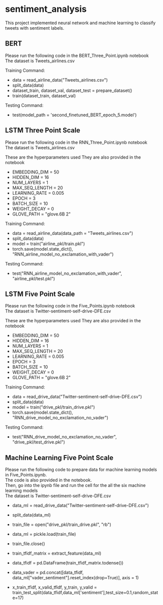 # sentiment_analysis
This project implemented neural network and machine learning to classify tweets with sentiment labels.

## BERT

Please run the following code in the BERT_Three_Point.ipynb notebook <br>
The dataset is Tweets_airlines.csv

Training Command: 
- data = read_airline_data("Tweets_airlines.csv")
- split_data(data)
- dataset_train, dataset_val, dataset_test = prepare_dataset()
- train(dataset_train, dataset_val)

Testing Command:
- test(model_path = 'second_finetuned_BERT_epoch_5.model')

## LSTM Three Point Scale

Please run the following code in the RNN_Three_Point.ipynb notebook <br>
The dataset is Tweets_airlines.csv

These are the hyperparameters used
They are also provided in the notebook
- EMBEDDING_DIM = 50
- HIDDEN_DIM = 16
- NUM_LAYERS = 1
- MAX_SEQ_LENGTH = 20
- LEARNING_RATE = 0.005
- EPOCH = 3
- BATCH_SIZE = 10
- WEIGHT_DECAY = 0
- GLOVE_PATH = "glove.6B 2"

Training Command:
- data = read_airline_data(data_path = "Tweets_airlines.csv")
- split_data(data)
- model = train("airline_pkl/train.pkl")
- torch.save(model.state_dict(), "RNN_airline_model_no_exclamation_with_vader")

Testing Command:
- test("RNN_airline_model_no_exclamation_with_vader", "airline_pkl/test.pkl")

## LSTM Five Point Scale

Please run the following code in the Five_Points.ipynb notebook <br>
The dataset is Twitter-sentiment-self-drive-DFE.csv

These are the hyperparameters used
They are also provided in the notebook
- EMBEDDING_DIM = 50
- HIDDEN_DIM = 16
- NUM_LAYERS = 1
- MAX_SEQ_LENGTH = 20
- LEARNING_RATE = 0.005
- EPOCH = 3
- BATCH_SIZE = 10
- WEIGHT_DECAY = 0
- GLOVE_PATH = "glove.6B 2"

Training Command:

- data = read_drive_data("Twitter-sentiment-self-drive-DFE.csv")
- split_data(data)
- model = train("drive_pkl/train_drive.pkl")
- torch.save(model.state_dict(), "RNN_drive_model_no_exclamation_no_vader")

Testing Command:
- test("RNN_drive_model_no_exclamation_no_vader", "drive_pkl/test_drive.pkl")

## Machine Learning Five Point Scale

Please run the following code to prepare data for machine learning models in Five_Points.ipynb. <br>
The code is also provided in the notebook. <br>
Then, go into the ipynb file and run the cell for the all the six machine learning models <br>
The dataset is Twitter-sentiment-self-drive-DFE.csv

- data_ml = read_drive_data("Twitter-sentiment-self-drive-DFE.csv")
- split_data(data_ml)

- train_file = open("drive_pkl/train_drive.pkl", "rb")
- data_ml = pickle.load(train_file)
- train_file.close()

- train_tfidf_matrix = extract_feature(data_ml)
- data_tfidf = pd.DataFrame(train_tfidf_matrix.todense())
- data_vader = pd.concat([data_tfidf, data_ml["vader_sentiment"].reset_index(drop=True)], axis = 1)
- x_train_tfidf, x_valid_tfidf, y_train, y_valid = train_test_split(data_tfidf,data_ml['sentiment'],test_size=0.1,random_state=17)
